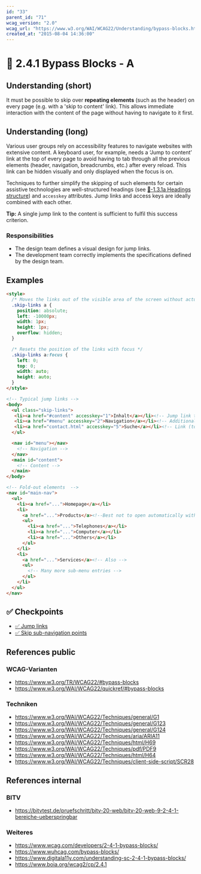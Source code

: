 ```yaml
---
id: "33"
parent_id: "71"
wcag_version: "2.0"
wcag_url: "https://www.w3.org/WAI/WCAG22/Understanding/bypass-blocks.html"
created_at: "2015-08-04 14:36:00"
---
```


# 📜 2.4.1 Bypass Blocks - A

## Understanding (short)

It must be possible to skip over **repeating elements** (such as the header) on every page (e.g. with a 'skip to content' link). This allows immediate interaction with the content of the page without having to navigate to it first.

## Understanding (long)

Various user groups rely on accessibility features to navigate websites with extensive content. A keyboard user, for example, needs a ‘Jump to content’ link at the top of every page to avoid having to tab through all the previous elements (header, navigation, breadcrumbs, etc.) after every reload. This link can be hidden visually and only displayed when the focus is on.

Techniques to further simplify the skipping of such elements for certain assistive technologies are well-structured headings (see [📜-1.3.1a Headings structure](/en/wcag/1.3.1a-headings-structure)) and `accesskey` attributes. Jump links and access keys are ideally combined with each other.

**Tip:** A single jump link to the content is sufficient to fulfil this success criterion.

### Responsibilities

- The design team defines a visual design for jump links.
- The development team correctly implements the specifications defined by the design team.

## Examples

```html
<style>
  /* Moves the links out of the visible area of the screen without actually removing them  */
  .skip-links a {
    position: absolute;
    left: -10000px;
    width: 1px;
    height: 1px;
    overflow: hidden;
  }

  /* Resets the position of the links with focus */
  .skip-links a:focus {
    left: 0;
    top: 0;
    width: auto;
    height: auto;
  }
</style>

<!-- Typical jump links -->
<body>
  <ul class="skip-links">
   <li><a href="#content" accesskey="1">Inhalt</a></li><!-- Jump link to content-->
   <li><a href="#menu" accesskey="2">Navigation</a></li><!-- Additional jump link (within the page, optional) -->
   <li><a href="contact.html" accesskey="5">Suche</a></li><!-- Link (to your own page, optional)-->
  </ul>

  <nav id="menu"></nav>
    <!-- Navigation -->
  </nav>
  <main id="content">
    <!-- Content -->
  </main>
</body>

<!-- Fold-out elements  -->
<nav id="main-nav">
  <ul>
    <li><a href="...">Homepage</a></li>
    <li>
      <a href="...">Products</a><!--Best not to open automatically with focus! -->
      <ul>
        <li><a href="...">Telephones</a></li>
        <li><a href="...">Computer</a></li>
        <li><a href="...">Others</a></li>
      </ul>
    </li>
    <li>
      <a href="...">Services</a><!-- Also -->
      <ul>
        <!-- Many more sub-menu entries -->
      </ul>
    </li>
  </ul>
</nav>
```

## ✅ Checkpoints

- [✅ Jump links](jump-links)
- [✅ Skip sub-navigation points](skip-sub-navigation-points)

## References public

### WCAG-Varianten
- <https://www.w3.org/TR/WCAG22/#bypass-blocks>
- <https://www.w3.org/WAI/WCAG22/quickref/#bypass-blocks>

### Techniken
- <https://www.w3.org/WAI/WCAG22/Techniques/general/G1>
- <https://www.w3.org/WAI/WCAG22/Techniques/general/G123>
- <https://www.w3.org/WAI/WCAG22/Techniques/general/G124>
- <https://www.w3.org/WAI/WCAG22/Techniques/aria/ARIA11>
- <https://www.w3.org/WAI/WCAG22/Techniques/html/H69>
- <https://www.w3.org/WAI/WCAG22/Techniques/pdf/PDF9>
- <https://www.w3.org/WAI/WCAG22/Techniques/html/H64>
- <https://www.w3.org/WAI/WCAG22/Techniques/client-side-script/SCR28>

## References internal

### BITV
- <https://bitvtest.de/pruefschritt/bitv-20-web/bitv-20-web-9-2-4-1-bereiche-ueberspringbar>

### Weiteres
- <https://www.wcag.com/developers/2-4-1-bypass-blocks/>
- <https://www.wuhcag.com/bypass-blocks/>
- <https://www.digitala11y.com/understanding-sc-2-4-1-bypass-blocks/>
- <https://www.boia.org/wcag2/cp/2.4.1>
